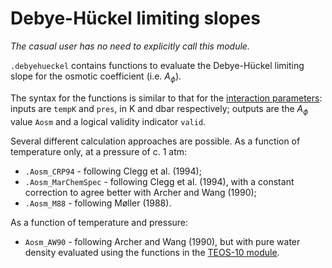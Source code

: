 <script type="text/x-mathjax-config">
MathJax.Hub.Config({tex2jax: {inlineMath: [['$','$'], ['\\(','\\)']]}});
</script>
<script src='https://cdnjs.cloudflare.com/ajax/libs/mathjax/2.7.5/MathJax.js?config=TeX-MML-AM_CHTML' async></script>

# Debye-Hückel limiting slopes

*The casual user has no need to explicitly call this module.*

`.debyehueckel` contains functions to evaluate the Debye-Hückel limiting slope for the osmotic coefficient (i.e. $A_\phi$).

The syntax for the functions is similar to that for the [interaction parameters](../parameters): inputs are `tempK` and `pres`, in K and dbar respectively; outputs are the $A_\phi$ value `Aosm` and a logical validity indicator `valid`.

Several different calculation approaches are possible. As a function of temperature only, at a pressure of c. 1 atm:

  * `.Aosm_CRP94` - following Clegg et al. (1994);
  * `.Aosm_MarChemSpec` - following Clegg et al. (1994), with a constant correction to agree better with Archer and Wang (1990);
  * `.Aosm_M88` - following Møller (1988).

As a function of temperature and pressure:

  * `Aosm_AW90` - following Archer and Wang (1990), but with pure water density evaluated using the functions in the [TEOS-10 module](../teos10).
